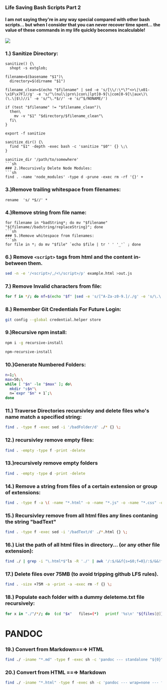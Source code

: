 ### Life Saving Bash Scripts Part 2

#### I am not saying they're in any way special compared with other bash scripts... but when I consider that you can never recover time spent... the value of these commands in my life quickly becomes incalculable!

![](https://cdn-images-1.medium.com/max/864/0*aWKygEnTVdHuulB4.gif)

### 1.) Sanitize Directory:

````shsh
sanitize() {\
  shopt -s extglob;

filename=$(basename "$1")\
  directory=$(dirname "$1")

filename_clean=$(echo "$filename" | sed -e 's/[\\/:\*\?"<>\|\x01-\x1F\x7F]//g' -e 's/^\(nul\|prn\|con\|lpt[0-9]\|com[0-9]\|aux\)\(\.\|$\)//i' -e 's/^\.*$//' -e 's/^$/NONAME/')

if (test "$filename" != "$filename_clean")\
  then\
    mv -v "$1" "$directory/$filename_clean"\
  fi\
}

export -f sanitize

sanitize_dir() {\
  find "$1" -depth -exec bash -c 'sanitize "$0"' {} \;\
}

sanitize_dir '/path/to/somewhere'
```sh
### 2.)Recursively Delete Node Modules:
```sh
find . -name 'node_modules' -type d -prune -exec rm -rf '{}' +
````

### 3.)Remove trailing whitespace from filenames:

```
rename  's/ *$//' *
```

### 4.)Remove string from file name:

````
for filename in *badString*; do mv "$filename" "${filename//badstring/replaceString}"; done
```sh
### 5.)Remove whitespace from filenames:
```sh
for file in *; do mv "$file" `echo $file | tr ' ' '_'` ; done
````

### 6.) Remove `<script>` tags from html and the content in-between them.

```sh
sed -n -e '/<script>/,/<\/script>/p' example.html >out.js
```

### 7.) Remove Invalid characters from file:

```sh
for f in */; do nf=$(echo "$f" |sed -e 's/[^A-Za-z0-9.]/./g' -e 's/\.\.\././g' -e 's/\.\././g' -e 's/\.*$//'); test "$f" != "$nf" && mv "$f" "$nf" && echo "$nf"; done
```

### 8.) Remember Git Credentials For Future Login:

```sh
git config --global credential.helper store
```

### 9.)Recursive npm install:

```sh
npm i -g recursive-install

npm-recursive-install
```

### 10.)Generate Numbered Folders:

```sh
n=1;\
max=50;\
while [ "$n" -le "$max" ]; do\
  mkdir "s$n"\
  n=`expr "$n" + 1`;\
done
```

### 11.) Traverse Directories recursivley and delete files who's name match a specified string:

```sh
find . -type f -exec sed -i '/badFolder/d' ./* {} \;
```

### 12.) recursivley remove empty files:

```sh
find . -empty -type f -print -delete
```

### 13.)recursively remove empty folders

```sh
find . -empty -type d -print -delete
```

### 14.) Remove a string from files of a certain extension or group of extensions:

```sh
find . -type f -a \( -name "*.html" -o -name "*.js" -o -name "*.css" -o -name "*.md" \) -a -exec sed -i  '/BADSTRING/d' '{}' +
```

### 15.) Recursivley remove from all html files any lines contaning the string "badText"

```sh
find . -type f -exec sed -i '/badText/d' ./*.html {} \;
```

### 16.) List the path of all html files in directory... (or any other file extension):

```sh
find ./ | grep -i "\.html*$"ls -R './' | awk '/:$/&&f{s=$0;f=0}/:$/&&!f{sub(/:$/,"");s=$0;f=1;next}NF&&f{ print s"/"$0 }'>listing.md
```

### 17.) Delete files over 75MB (to avoid tripping github LFS rules).

```sh
find . -size +75M -a -print -a -exec rm -f {} \;
```

### 18.) Populate each folder with a dummy deleteme.txt file recursively:

```sh
for x in "./"/*/; do  (cd "$x"   files=(*)   printf '%s\n' "${files[@]}" > deleteme.txt  )done
```

# PANDOC

### 19.) Convert from Markdown==⇒ HTML

```sh
find ./ -iname "*.md" -type f -exec sh -c 'pandoc --- standalone "${0}" -o "${0%.md}.html"' {} \;
```

### 20.) Convert from HTML ==⇒ Markdown

```sh
find ./ -iname "*.html" -type f -exec sh -c 'pandoc --- wrap=none --- from html --- to markdown_strict "${0}" -o "${0%.html}.md"' {} \;
```
